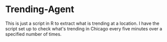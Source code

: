 # Trending-Agent
This is just a script in R to extract what is trending at a location. I have the script set up to check what's trending in Chicago every five minutes over a specified number of times.
